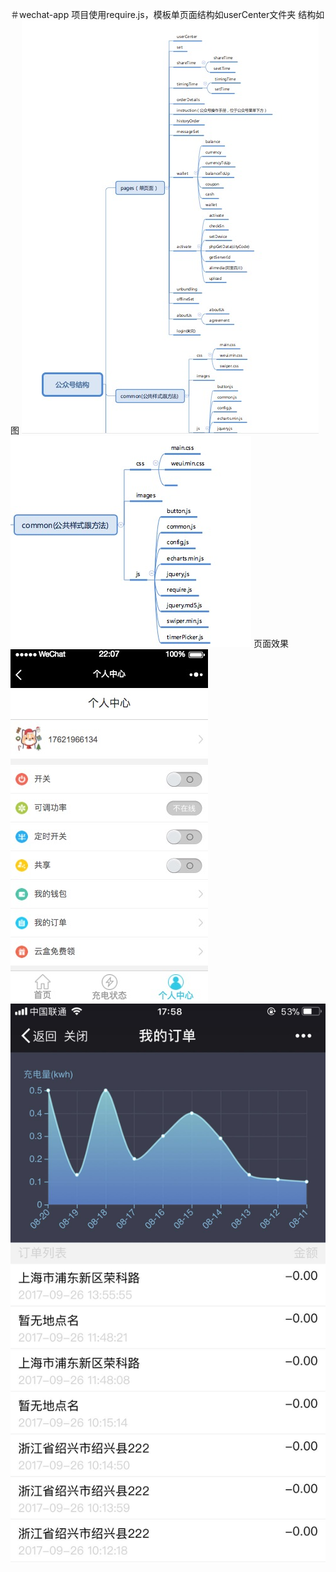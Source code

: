 ＃wechat-app
项目使用require.js，模板单页面结构如userCenter文件夹
结构如图
![图片说明1](https://github.com/chaoRanCoding/wechat-app/blob/master/img/WechatIMG7.jpeg)
![图片说明2](https://github.com/chaoRanCoding/wechat-app/blob/master/img/WechatIMG8.jpeg)
页面效果
![图片说明3](https://github.com/chaoRanCoding/wechat-app/blob/master/img/WechatIMG11.jpeg)
![图片说明4](https://github.com/chaoRanCoding/wechat-app/blob/master/img/WechatIMG12.jpeg)
